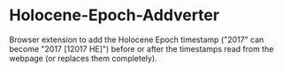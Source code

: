 # Holocene-Epoch-Addverter
Browser extension to add the Holocene Epoch timestamp ("2017" can become "2017 [12017 HE]") before or after the timestamps read from the webpage (or replaces them completely).

